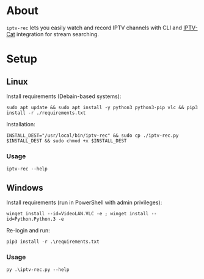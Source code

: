 # About
`iptv-rec` lets you easily watch and record IPTV channels with CLI and [IPTV-Cat](https://iptvcat.com) integration for stream searching.
# Setup
## Linux
Install requirements (Debain-based systems):
```
sudo apt update && sudo apt install -y python3 python3-pip vlc && pip3 install -r ./requirements.txt
```
Installation:
```
INSTALL_DEST="/usr/local/bin/iptv-rec" && sudo cp ./iptv-rec.py $INSTALL_DEST && sudo chmod +x $INSTALL_DEST
```
### Usage
```
iptv-rec --help
```
## Windows
Install requirements (run in PowerShell with admin privileges):
```
winget install --id=VideoLAN.VLC -e ; winget install --id=Python.Python.3 -e
```
Re-login and run:
```
pip3 install -r .\requirements.txt
```
### Usage
```
py .\iptv-rec.py --help
```
